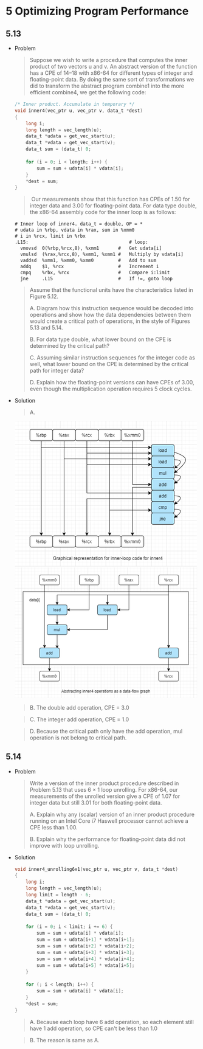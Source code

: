 # 5 Optimizing Program Performance



## 5.13

- Problem

  > Suppose we wish to write a procedure that computes the inner product of two vectors u and v. An abstract version of the function has a CPE of 14–18 with x86-64 for different types of integer and floating-point data. By doing the same sort of transformations we did to transform the abstract program combine1 into the more efficient combine4, we get the following code:
  
  ```c
  /* Inner product. Accumulate in temporary */
  void inner4(vec_ptr u, vec_ptr v, data_t *dest)
  {
      long i;
      long length = vec_length(u);
      data_t *udata = get_vec_start(u);
      data_t *vdata = get_vec_start(v);
      data_t sum = (data_t) 0;
      
      for (i = 0; i < length; i++) {
          sum = sum + udata[i] * vdata[i];
      }
      *dest = sum;
  }
  ```
  
  > ​	Our measurements show that this function has CPEs of 1.50 for integer data and 3.00 for floating-point data. For data type double, the x86-64 assembly code for the inner loop is as follows:
  
  ```assembly
  # Inner loop of inner4. data_t = double, OP = *
  # udata in %rbp, vdata in %rax, sum in %xmm0
  # i in %rcx, limit in %rbx
  .L15: 									# loop:
  	vmovsd 	0(%rbp,%rcx,8), %xmm1		#	Get udata[i]
  	vmulsd 	(%rax,%rcx,8), %xmm1, %xmm1	#	Multiply by vdata[i]
  	vaddsd 	%xmm1, %xmm0, %xmm0			#	Add to sum
  	addq 	$1, %rcx					#	Increment i
  	cmpq	%rbx, %rcx					#	Compare i:limit
  	jne		.L15						#	If !=, goto loop
  ```
  
  > Assume that the functional units have the characteristics listed in Figure 5.12.
  >
  > A. Diagram how this instruction sequence would be decoded into operations and show how the data dependencies between them would create a critical path of operations, in the style of Figures 5.13 and 5.14.
  >
  > B. For data type double, what lower bound on the CPE is determined by the critical path?
  >
  > C. Assuming similar instruction sequences for the integer code as well, what lower bound on the CPE is determined by the critical path for integer data?
  >
  > D. Explain how the floating-point versions can have CPEs of 3.00, even though the multiplication operation requires 5 clock cycles.
  
- Solution

  > A.

  ![](inner4-a.png) ![](inner4-b.png)

  > B. The double add operation, CPE = 3.0

  > C. The integer add operation, CPE = 1.0

  > D. Because the critical path only have the add operation, mul operation is not belong to critical path.



## 5.14

- Problem

  > Write a version of the inner product procedure described in Problem 5.13 that uses 6 × 1 loop unrolling. For x86-64, our measurements of the unrolled version give a CPE of 1.07 for integer data but still 3.01 for both floating-point data.
  >
  > A. Explain why any (scalar) version of an inner product procedure running on an Intel Core i7 Haswell processor cannot achieve a CPE less than 1.00.
  >
  > B. Explain why the performance for floating-point data did not improve with loop unrolling.

- Solution

  ```c
  void inner4_unrolling6x1(vec_ptr u, vec_ptr v, data_t *dest)
  {
      long i;
      long length = vec_length(u);
      long limit = length - 6;
      data_t *udata = get_vec_start(u);
      data_t *vdata = get_vec_start(v);
      data_t sum = (data_t) 0;
      
      for (i = 0; i < limit; i += 6) {
          sum = sum + udata[i] * vdata[i];
          sum = sum + udata[i+1] * vdata[i+1];
          sum = sum + udata[i+2] * vdata[i+2];
          sum = sum + udata[i+3] * vdata[i+3];
          sum = sum + udata[i+4] * vdata[i+4];
          sum = sum + udata[i+5] * vdata[i+5];
      }
      
      for (; i < length; i++) {
          sum = sum + udata[i] * vdata[i];
      }
      *dest = sum;
  }
  ```

  > A. Because each loop have 6 add operation, so each element still have 1 add operation, so CPE can't be less than 1.0

  > B. The reason is same as A.